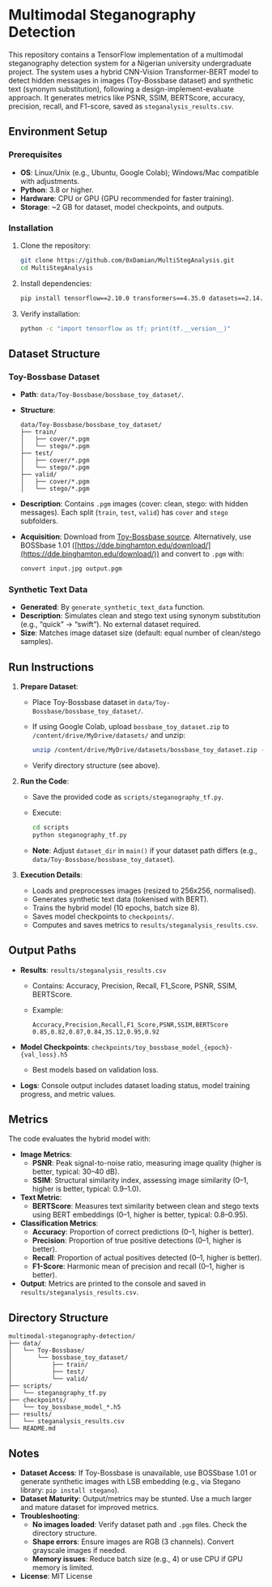 # Multimodal Steganography Detection
This repository contains a TensorFlow implementation of a multimodal steganography detection system for a Nigerian university undergraduate project. The system uses a hybrid CNN-Vision Transformer-BERT model to detect hidden messages in images (Toy-Bossbase dataset) and synthetic text (synonym substitution), following a design-implement-evaluate approach. It generates metrics like PSNR, SSIM, BERTScore, accuracy, precision, recall, and F1-score, saved as `steganalysis_results.csv`.

## Environment Setup

### Prerequisites
- **OS**: Linux/Unix (e.g., Ubuntu, Google Colab); Windows/Mac compatible with adjustments.
- **Python**: 3.8 or higher.
- **Hardware**: CPU or GPU (GPU recommended for faster training).
- **Storage**: ~2 GB for dataset, model checkpoints, and outputs.

### Installation
1. Clone the repository:
   ```bash
   git clone https://github.com/0xDamian/MultiStegAnalysis.git
   cd MultiStegAnalysis
   ```
2. Install dependencies:
    
    ```bash
    pip install tensorflow==2.10.0 transformers==4.35.0 datasets==2.14.0 scikit-image==0.21.0 numpy==1.24.3 pandas==2.0.3 pillow==9.5.0
    ```
    
3. Verify installation:
    
    ```bash
    python -c "import tensorflow as tf; print(tf.__version__)"
    ```
## Dataset Structure

### Toy-Bossbase Dataset

- **Path**: `data/Toy-Bossbase/bossbase_toy_dataset/`.
- **Structure**:
    
    ```
    data/Toy-Bossbase/bossbase_toy_dataset/
    ├── train/
    │   ├── cover/*.pgm
    │   └── stego/*.pgm
    ├── test/
    │   ├── cover/*.pgm
    │   └── stego/*.pgm
    ├── valid/
    │   ├── cover/*.pgm
    │   └── stego/*.pgm
    ```
    
- **Description**: Contains `.pgm` images (cover: clean, stego: with hidden messages). Each split (`train`, `test`, `valid`) has `cover` and `stego` subfolders.
- **Acquisition**: Download from [Toy-Bossbase source](https://github.com/brijeshiitg/Toy-Bossbase-dataset). Alternatively, use BOSSbase 1.01 ([https://dde.binghamton.edu/download/](https://dde.binghamton.edu/download/)) and convert to `.pgm` with:
    
    ```bash
    convert input.jpg output.pgm
    ```

### Synthetic Text Data

- **Generated**: By `generate_synthetic_text_data` function.
- **Description**: Simulates clean and stego text using synonym substitution (e.g., “quick” → “swift”). No external dataset required.
- **Size**: Matches image dataset size (default: equal number of clean/stego samples).

## Run Instructions

1. **Prepare Dataset**:
    
    - Place Toy-Bossbase dataset in `data/Toy-Bossbase/bossbase_toy_dataset/`.
    - If using Google Colab, upload `bossbase_toy_dataset.zip` to `/content/drive/MyDrive/datasets/` and unzip:
        
        ```bash
        unzip /content/drive/MyDrive/datasets/bossbase_toy_dataset.zip -d /content/Toy-Bossbase
        ```
        
    - Verify directory structure (see above).
2. **Run the Code**:
    
    - Save the provided code as `scripts/steganography_tf.py`.
    - Execute:
        
        ```bash
        cd scripts
        python steganography_tf.py
        ```
        
    - **Note**: Adjust `dataset_dir` in `main()` if your dataset path differs (e.g., `data/Toy-Bossbase/bossbase_toy_dataset`).
3. **Execution Details**:
    
    - Loads and preprocesses images (resized to 256x256, normalised).
    - Generates synthetic text data (tokenised with BERT).
    - Trains the hybrid model (10 epochs, batch size 8).
    - Saves model checkpoints to `checkpoints/`.
    - Computes and saves metrics to `results/steganalysis_results.csv`.

## Output Paths

- **Results**: `results/steganalysis_results.csv`
    - Contains: Accuracy, Precision, Recall, F1_Score, PSNR, SSIM, BERTScore.
    - Example:
        
        ```
        Accuracy,Precision,Recall,F1_Score,PSNR,SSIM,BERTScore
        0.85,0.82,0.87,0.84,35.12,0.95,0.92
        ```
        
- **Model Checkpoints**: `checkpoints/toy_bossbase_model_{epoch}-{val_loss}.h5`
    - Best models based on validation loss.
- **Logs**: Console output includes dataset loading status, model training progress, and metric values.

## Metrics

The code evaluates the hybrid model with:

- **Image Metrics**:
    - **PSNR**: Peak signal-to-noise ratio, measuring image quality (higher is better, typical: 30–40 dB).
    - **SSIM**: Structural similarity index, assessing image similarity (0–1, higher is better, typical: 0.9–1.0).
- **Text Metric**:
    - **BERTScore**: Measures text similarity between clean and stego texts using BERT embeddings (0–1, higher is better, typical: 0.8–0.95).
- **Classification Metrics**:
    - **Accuracy**: Proportion of correct predictions (0–1, higher is better).
    - **Precision**: Proportion of true positive detections (0–1, higher is better).
    - **Recall**: Proportion of actual positives detected (0–1, higher is better).
    - **F1-Score**: Harmonic mean of precision and recall (0–1, higher is better).
- **Output**: Metrics are printed to the console and saved in `results/steganalysis_results.csv`.

## Directory Structure

```
multimodal-steganography-detection/
├── data/
│   └── Toy-Bossbase/
│       └── bossbase_toy_dataset/
│           ├── train/
│           ├── test/
│           └── valid/
├── scripts/
│   └── steganography_tf.py
├── checkpoints/
│   └── toy_bossbase_model_*.h5
├── results/
│   └── steganalysis_results.csv
└── README.md
```

## Notes

- **Dataset Access**: If Toy-Bossbase is unavailable, use BOSSbase 1.01 or generate synthetic images with LSB embedding (e.g., via Stegano library: `pip install stegano`).
- **Dataset Maturity**: Output/metrics may be stunted. Use a much larger and mature dataset for improved metrics.
- **Troubleshooting**:
    - **No images loaded**: Verify dataset path and `.pgm` files. Check the directory structure.
    - **Shape errors**: Ensure images are RGB (3 channels). Convert grayscale images if needed.
    - **Memory issues**: Reduce batch size (e.g., 4) or use CPU if GPU memory is limited.
- **License**: MIT License
